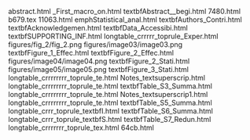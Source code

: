 abstract.html
_First_macro_on.html
textbfAbstract__begi.html
7480.html
b679.tex
11063.html
emphStatistical_anal.html
textbfAuthors_Contri.html
textbfAcknowledgemen.html
textbfData_Accessibi.html
textbfSUPPORTING_INF.html
longtable_crrrrr_toprule_Exper.html
figures/fig_2/fig_2.png
figures/image03/image03.png
textbfFigure_1_Effec.html
textbfFigure_2_Effec.html
figures/image04/image04.png
textbfFigure_2_Stati.html
figures/image05/image05.png
textbfFigure_3_Stati.html
longtable_crrrrrrrr_toprule_te.html
Notes_textsuperscrip.html
longtable_crrrrrrrr_toprule_te.html
textbfTable_S3_Summa.html
longtable_crrrrrrrr_toprule_te.html
Notes_textsuperscrip1.html
longtable_crrrrrrrr_toprule_te.html
textbfTable_S5_Summa.html
longtable_crrr_toprule_textbfI.html
textbfTable_S6_Summa.html
longtable_crrr_toprule_textbfS.html
textbfTable_S7_Redun.html
longtable_crrrrrrr_toprule_tex.html
64cb.html
